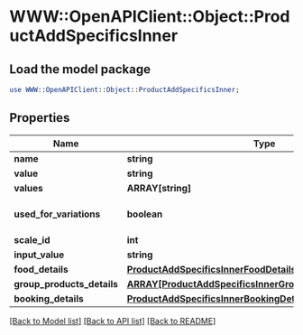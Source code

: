# WWW::OpenAPIClient::Object::ProductAddSpecificsInner

## Load the model package
```perl
use WWW::OpenAPIClient::Object::ProductAddSpecificsInner;
```

## Properties
Name | Type | Description | Notes
------------ | ------------- | ------------- | -------------
**name** | **string** |  | [optional] 
**value** | **string** |  | [optional] 
**values** | **ARRAY[string]** |  | [optional] 
**used_for_variations** | **boolean** |  | [optional] [default to false]
**scale_id** | **int** |  | [optional] 
**input_value** | **string** |  | [optional] 
**food_details** | [**ProductAddSpecificsInnerFoodDetails**](ProductAddSpecificsInnerFoodDetails.md) |  | [optional] 
**group_products_details** | [**ARRAY[ProductAddSpecificsInnerGroupProductsDetailsInner]**](ProductAddSpecificsInnerGroupProductsDetailsInner.md) |  | [optional] 
**booking_details** | [**ProductAddSpecificsInnerBookingDetails**](ProductAddSpecificsInnerBookingDetails.md) |  | [optional] 

[[Back to Model list]](../README.md#documentation-for-models) [[Back to API list]](../README.md#documentation-for-api-endpoints) [[Back to README]](../README.md)


